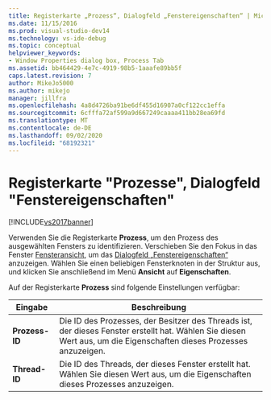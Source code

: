 ```yaml
---
title: Registerkarte „Prozess“, Dialogfeld „Fenstereigenschaften“ | Microsoft-Dokumentation
ms.date: 11/15/2016
ms.prod: visual-studio-dev14
ms.technology: vs-ide-debug
ms.topic: conceptual
helpviewer_keywords:
- Window Properties dialog box, Process Tab
ms.assetid: bb464429-4e7c-4919-98b5-1aaafe89bb5f
caps.latest.revision: 7
author: MikeJo5000
ms.author: mikejo
manager: jillfra
ms.openlocfilehash: 4a8d4726ba91be6df455d16907a0cf122cc1effa
ms.sourcegitcommit: 6cfffa72af599a9d667249caaaa411bb28ea69fd
ms.translationtype: MT
ms.contentlocale: de-DE
ms.lasthandoff: 09/02/2020
ms.locfileid: "68192321"
---
```

# <a name="process-tab-window-properties-dialog-box"></a>Registerkarte "Prozesse", Dialogfeld "Fenstereigenschaften"
[!INCLUDE[vs2017banner](../includes/vs2017banner.md)]

Verwenden Sie die Registerkarte **Prozess**, um den Prozess des ausgewählten Fensters zu identifizieren. Verschieben Sie den Fokus in das Fenster [Fensteransicht](../debugger/windows-view.md), um das [Dialogfeld „Fenstereigenschaften“](../debugger/window-properties-dialog-box.md) anzuzeigen. Wählen Sie einen beliebigen Fensterknoten in der Struktur aus, und klicken Sie anschließend im Menü **Ansicht** auf **Eigenschaften**.  
  
 Auf der Registerkarte **Prozess** sind folgende Einstellungen verfügbar:  
  
|Eingabe|Beschreibung|  
|-----------|-----------------|  
|**Prozess-ID**|Die ID des Prozesses, der Besitzer des Threads ist, der dieses Fenster erstellt hat. Wählen Sie diesen Wert aus, um die Eigenschaften dieses Prozesses anzuzeigen.|  
|**Thread-ID**|Die ID des Threads, der dieses Fenster erstellt hat. Wählen Sie diesen Wert aus, um die Eigenschaften dieses Prozesses anzuzeigen.|
